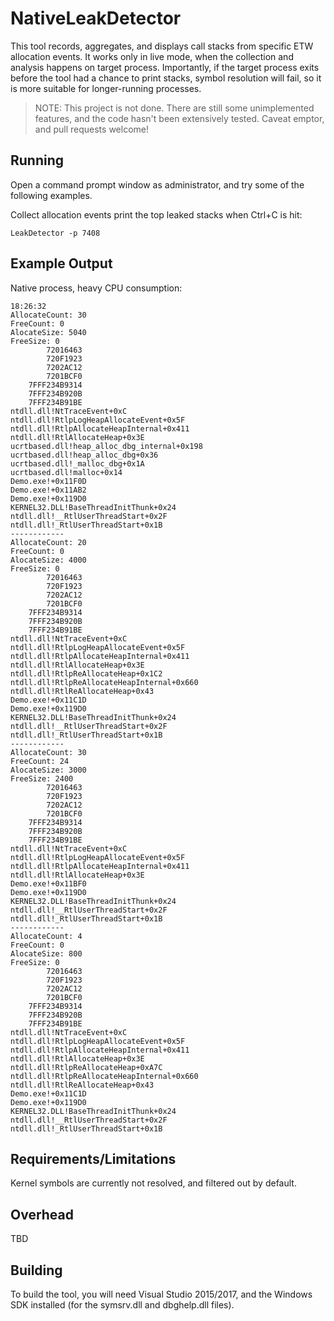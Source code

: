 # NativeLeakDetector

This tool records, aggregates, and displays call stacks from specific ETW allocation events. It works only in live mode, when the collection and analysis happens on target process. Importantly, if the target process exits before the tool had a chance to print stacks, symbol resolution will fail, so it is more suitable for longer-running processes.

> NOTE: This project is not done. There are still some unimplemented features, and the code hasn't been extensively tested. Caveat emptor, and pull requests welcome!

## Running

Open a command prompt window as administrator, and try some of the following examples.

Collect allocation events print the top leaked stacks when Ctrl+C is hit:

```
LeakDetector -p 7408
```

## Example Output

Native process, heavy CPU consumption:

```
18:26:32
AllocateCount: 30
FreeCount: 0
AlocateSize: 5040
FreeSize: 0
        72016463
        720F1923
        7202AC12
        7201BCF0
    7FFF234B9314
    7FFF234B920B
    7FFF234B91BE
ntdll.dll!NtTraceEvent+0xC
ntdll.dll!RtlpLogHeapAllocateEvent+0x5F
ntdll.dll!RtlpAllocateHeapInternal+0x411
ntdll.dll!RtlAllocateHeap+0x3E
ucrtbased.dll!heap_alloc_dbg_internal+0x198
ucrtbased.dll!heap_alloc_dbg+0x36
ucrtbased.dll!_malloc_dbg+0x1A
ucrtbased.dll!malloc+0x14
Demo.exe!+0x11F0D
Demo.exe!+0x11AB2
Demo.exe!+0x119D0
KERNEL32.DLL!BaseThreadInitThunk+0x24
ntdll.dll!__RtlUserThreadStart+0x2F
ntdll.dll!_RtlUserThreadStart+0x1B
------------
AllocateCount: 20
FreeCount: 0
AlocateSize: 4000
FreeSize: 0
        72016463
        720F1923
        7202AC12
        7201BCF0
    7FFF234B9314
    7FFF234B920B
    7FFF234B91BE
ntdll.dll!NtTraceEvent+0xC
ntdll.dll!RtlpLogHeapAllocateEvent+0x5F
ntdll.dll!RtlpAllocateHeapInternal+0x411
ntdll.dll!RtlAllocateHeap+0x3E
ntdll.dll!RtlpReAllocateHeap+0x1C2
ntdll.dll!RtlpReAllocateHeapInternal+0x660
ntdll.dll!RtlReAllocateHeap+0x43
Demo.exe!+0x11C1D
Demo.exe!+0x119D0
KERNEL32.DLL!BaseThreadInitThunk+0x24
ntdll.dll!__RtlUserThreadStart+0x2F
ntdll.dll!_RtlUserThreadStart+0x1B
------------
AllocateCount: 30
FreeCount: 24
AlocateSize: 3000
FreeSize: 2400
        72016463
        720F1923
        7202AC12
        7201BCF0
    7FFF234B9314
    7FFF234B920B
    7FFF234B91BE
ntdll.dll!NtTraceEvent+0xC
ntdll.dll!RtlpLogHeapAllocateEvent+0x5F
ntdll.dll!RtlpAllocateHeapInternal+0x411
ntdll.dll!RtlAllocateHeap+0x3E
Demo.exe!+0x11BF0
Demo.exe!+0x119D0
KERNEL32.DLL!BaseThreadInitThunk+0x24
ntdll.dll!__RtlUserThreadStart+0x2F
ntdll.dll!_RtlUserThreadStart+0x1B
------------
AllocateCount: 4
FreeCount: 0
AlocateSize: 800
FreeSize: 0
        72016463
        720F1923
        7202AC12
        7201BCF0
    7FFF234B9314
    7FFF234B920B
    7FFF234B91BE
ntdll.dll!NtTraceEvent+0xC
ntdll.dll!RtlpLogHeapAllocateEvent+0x5F
ntdll.dll!RtlpAllocateHeapInternal+0x411
ntdll.dll!RtlAllocateHeap+0x3E
ntdll.dll!RtlpReAllocateHeap+0xA7C
ntdll.dll!RtlpReAllocateHeapInternal+0x660
ntdll.dll!RtlReAllocateHeap+0x43
Demo.exe!+0x11C1D
Demo.exe!+0x119D0
KERNEL32.DLL!BaseThreadInitThunk+0x24
ntdll.dll!__RtlUserThreadStart+0x2F
ntdll.dll!_RtlUserThreadStart+0x1B
```

## Requirements/Limitations

Kernel symbols are currently not resolved, and filtered out by default.

## Overhead
TBD

## Building

To build the tool, you will need Visual Studio 2015/2017, and the Windows SDK installed (for the symsrv.dll and dbghelp.dll files).

